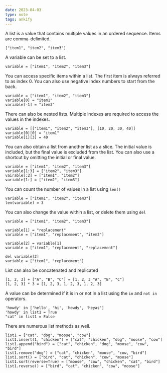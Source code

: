```yaml
---
date: 2023-04-03
type: note
tags: ankify
---
```


A list is a value that contains multiple values in an ordered sequence. Items are comma-delimited.

```
["item1", "item2", "item3"]
```

A variable can be set to a list.

```
variable = ["item1", "item2", "item3"]
```

You can access specific items within a list. The first item is always referred to as index 0. You can also use negative index numbers to start from the back.

```
variable = ["item1", "item2", "item3"]
variable[0] = "item1"
variable[-1] = "item3"
```

There can also be nested lists. Multiple indexes are required to access the values in the indexes.

```
variable = [["item1", "item2", "item3"], [10, 20, 30, 40]]
variable[0][0] = "item1"
variable[1][3] = 40
```

You can also obtain a list from another list as a slice. The initial value is included, but the final value is excluded from the list. You can also use a shortcut by omitting the initial or final value.

```
variable = ["item1", "item2", "item3"]
variable[1:3] = ["item2", "item3"]
vairable[:2] = ["item1", "item2"]
variable[1:] = ["item2", "item3"]
```

You can count the number of values in a list using `len()`

```
variable = ["item1", "item2", "item3"]
len(variable) = 3
```

You can also change the value within a list, or delete them using `del`

```
variable = ["item1", "item2", "item3"]

variable[1] = "replacement"
variable = ["item1", "replacement", "item3"]

variable[2] = variable[1]
variable = ["item1", "replacement", "replacement"]

del variable[2]
variable = ["item1", "replacement"]
```

List can also be concatenated and replicated

```
[1, 2, 3] + ["A", "B", "C"] = [1, 2, 3 "A", "B", "C"]
[1, 2, 3] * 3 = [1, 2, 3, 1, 2, 3, 1, 2, 3]
```

A value can be determined if it is in or not in a list using the `in` and `not in` operators.

```
'howdy' in ['hello', 'hi', 'howdy', 'heyas']
'howdy' in list1 = True
"cat" in list1 = False
```

There are numerous list methods as well.

```
list1 = ["cat", "dog", "moose", "cow"]
list1.insert(1, "chicken") = ["cat", "chicken", "dog", "moose", "cow"]
list1.append("bird") = ["cat", "chicken", "dog", "moose", "cow", "bird"]
list1.remove("dog") = ["cat", "chicken", "moose", "cow, "bird"]
list1.sort() = ["bird", "cat", "chicken", "cow", "moose"]
list1.sort(reverse=True) = ["moose", "cow", "chicken", "cat", "bird"]
list1.reverse() = ["bird", "cat", "chicken", "cow", "moose"]
```
